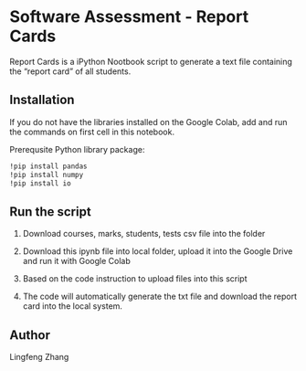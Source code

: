 # Software Assessment - Report Cards

Report Cards is a iPython Nootbook script to generate a text file containing the “report card” of all students.

## Installation


If you do not have the libraries installed on the Google Colab, add and run the commands on first cell in this notebook.


Prerequsite Python library package:
```bash
!pip install pandas
!pip install numpy
!pip install io
```

## Run the script
1) Download courses, marks, students, tests csv file into the folder

2) Download this ipynb file into local folder, upload it into the Google Drive and run it with Google Colab

3) Based on the code instruction to upload files into this script

4) The code will automatically generate the txt file and download the report card into the local system. 

## Author
Lingfeng Zhang
